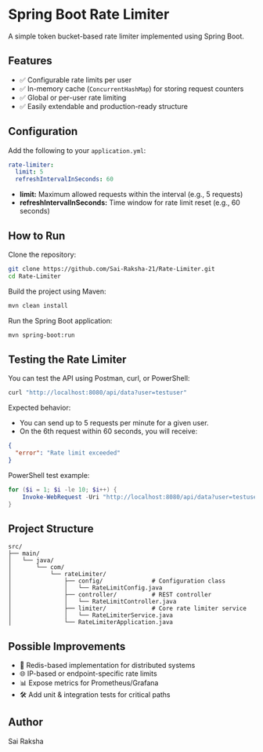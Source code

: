 
# Spring Boot Rate Limiter

A simple token bucket-based rate limiter implemented using Spring Boot.

## Features

- ✅ Configurable rate limits per user  
- ✅ In-memory cache (`ConcurrentHashMap`) for storing request counters  
- ✅ Global or per-user rate limiting  
- ✅ Easily extendable and production-ready structure  

## Configuration

Add the following to your `application.yml`:

```yaml
rate-limiter:
  limit: 5
  refreshIntervalInSeconds: 60
```

- **limit:** Maximum allowed requests within the interval (e.g., 5 requests)  
- **refreshIntervalInSeconds:** Time window for rate limit reset (e.g., 60 seconds)  

## How to Run

Clone the repository:

```bash
git clone https://github.com/Sai-Raksha-21/Rate-Limiter.git
cd Rate-Limiter
```

Build the project using Maven:

```bash
mvn clean install
```

Run the Spring Boot application:

```bash
mvn spring-boot:run
```

## Testing the Rate Limiter

You can test the API using Postman, curl, or PowerShell:

```bash
curl "http://localhost:8080/api/data?user=testuser"
```

Expected behavior:

- You can send up to 5 requests per minute for a given user.  
- On the 6th request within 60 seconds, you will receive:

```json
{
  "error": "Rate limit exceeded"
}
```

PowerShell test example:

```powershell
for ($i = 1; $i -le 10; $i++) {
    Invoke-WebRequest -Uri "http://localhost:8080/api/data?user=testuser"
}
```

## Project Structure

```
src/
├── main/
│   └── java/
│       └── com/
│           └── rateLimiter/
│               ├── config/              # Configuration class
│               │   └── RateLimitConfig.java
│               ├── controller/          # REST controller
│               │   └── RateLimitController.java
│               ├── limiter/             # Core rate limiter service
│               │   └── RateLimiterService.java
│               └── RateLimiterApplication.java
```

## Possible Improvements

- 🔄 Redis-based implementation for distributed systems  
- 🌐 IP-based or endpoint-specific rate limits  
- 📊 Expose metrics for Prometheus/Grafana  
- 🛠 Add unit & integration tests for critical paths  

## Author

Sai Raksha
